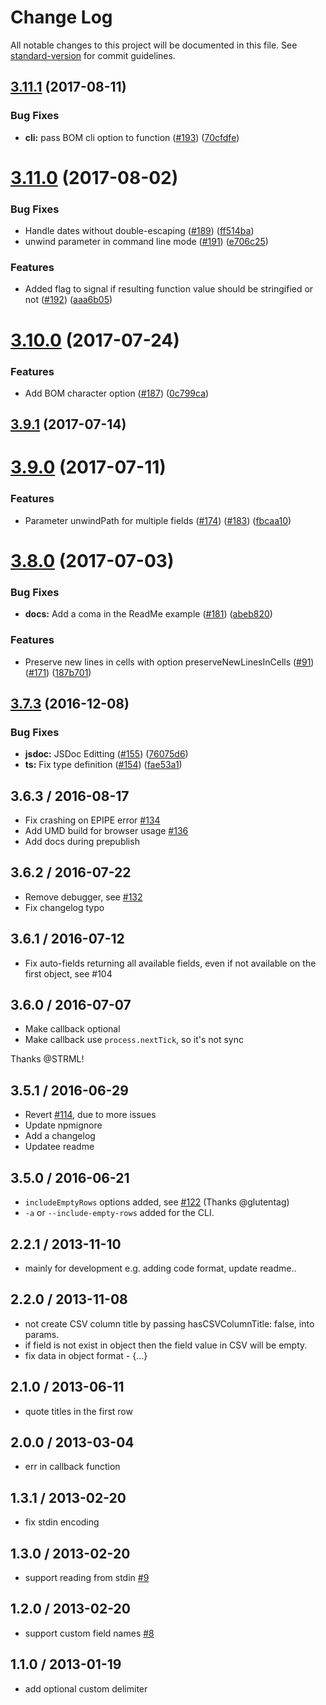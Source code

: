 # Change Log

All notable changes to this project will be documented in this file. See [standard-version](https://github.com/conventional-changelog/standard-version) for commit guidelines.

<a name="3.11.1"></a>
## [3.11.1](https://github.com/zemirco/json2csv/compare/v3.11.0...v3.11.1) (2017-08-11)


### Bug Fixes

* **cli:** pass BOM cli option to function ([#193](https://github.com/zemirco/json2csv/issues/193)) ([70cfdfe](https://github.com/zemirco/json2csv/commit/70cfdfe))



<a name="3.11.0"></a>
# [3.11.0](https://github.com/zemirco/json2csv/compare/v3.10.0...v3.11.0) (2017-08-02)


### Bug Fixes

* Handle dates without double-escaping ([#189](https://github.com/zemirco/json2csv/issues/189)) ([ff514ba](https://github.com/zemirco/json2csv/commit/ff514ba))
* unwind parameter in command line mode ([#191](https://github.com/zemirco/json2csv/issues/191)) ([e706c25](https://github.com/zemirco/json2csv/commit/e706c25))


### Features

* Added flag to signal if resulting function value should be stringified or not ([#192](https://github.com/zemirco/json2csv/issues/192)) ([aaa6b05](https://github.com/zemirco/json2csv/commit/aaa6b05))



<a name="3.10.0"></a>
# [3.10.0](https://github.com/zemirco/json2csv/compare/v3.9.1...v3.10.0) (2017-07-24)


### Features

* Add BOM character option ([#187](https://github.com/zemirco/json2csv/issues/187)) ([0c799ca](https://github.com/zemirco/json2csv/commit/0c799ca))



<a name="3.9.1"></a>
## [3.9.1](https://github.com/zemirco/json2csv/compare/v3.9.0...v3.9.1) (2017-07-14)



<a name="3.9.0"></a>
# [3.9.0](https://github.com/zemirco/json2csv/compare/v3.8.0...v3.9.0) (2017-07-11)


### Features

* Parameter unwindPath for multiple fields ([#174](https://github.com/zemirco/json2csv/issues/174)) ([#183](https://github.com/zemirco/json2csv/issues/183)) ([fbcaa10](https://github.com/zemirco/json2csv/commit/fbcaa10))



<a name="3.8.0"></a>
# [3.8.0](https://github.com/zemirco/json2csv/compare/v3.7.3...v3.8.0) (2017-07-03)


### Bug Fixes

* **docs:** Add a coma in the ReadMe example ([#181](https://github.com/zemirco/json2csv/issues/181)) ([abeb820](https://github.com/zemirco/json2csv/commit/abeb820))


### Features

* Preserve new lines in cells with option preserveNewLinesInCells ([#91](https://github.com/zemirco/json2csv/issues/91)) ([#171](https://github.com/zemirco/json2csv/issues/171)) ([187b701](https://github.com/zemirco/json2csv/commit/187b701))



<a name="3.7.3"></a>
## [3.7.3](https://github.com/zemirco/json2csv/compare/v3.7.1...v3.7.3) (2016-12-08)


### Bug Fixes

* **jsdoc:** JSDoc Editting ([#155](https://github.com/zemirco/json2csv/issues/155)) ([76075d6](https://github.com/zemirco/json2csv/commit/76075d6))
* **ts:** Fix type definition ([#154](https://github.com/zemirco/json2csv/issues/154)) ([fae53a1](https://github.com/zemirco/json2csv/commit/fae53a1))



## 3.6.3 / 2016-08-17

  * Fix crashing on EPIPE error [#134](https://github.com/zemirco/json2csv/pull/134)
  * Add UMD build for browser usage [#136](https://github.com/zemirco/json2csv/pull/136)
  * Add docs during prepublish

## 3.6.2 / 2016-07-22

  * Remove debugger, see [#132](https://github.com/zemirco/json2csv/pull/132)
  * Fix changelog typo

## 3.6.1 / 2016-07-12

  * Fix auto-fields returning all available fields, even if not available on the first object, see #104

## 3.6.0 / 2016-07-07

  * Make callback optional
  * Make callback use `process.nextTick`, so it's not sync

  Thanks @STRML!

## 3.5.1 / 2016-06-29

  * Revert [#114](https://github.com/zemirco/json2csv/pull/114), due to more issues
  * Update npmignore
  * Add a changelog
  * Updatee readme

## 3.5.0 / 2016-06-21

  * `includeEmptyRows` options added, see [#122](https://github.com/zemirco/json2csv/pull/122) (Thanks @glutentag)
  * `-a` or `--include-empty-rows` added for the CLI.

## 2.2.1 / 2013-11-10

  * mainly for development e.g. adding code format, update readme..

## 2.2.0 / 2013-11-08

  * not create CSV column title by passing hasCSVColumnTitle: false, into params.
  * if field is not exist in object then the field value in CSV will be empty.
  * fix data in object format - {...}

## 2.1.0 / 2013-06-11

  * quote titles in the first row

## 2.0.0 / 2013-03-04

  * err in callback function

## 1.3.1 / 2013-02-20

  * fix stdin encoding

## 1.3.0 / 2013-02-20

  * support reading from stdin [#9](https://github.com/zeMirco/json2csv/pull/9)

## 1.2.0 / 2013-02-20

  * support custom field names [#8](https://github.com/zeMirco/json2csv/pull/8)

## 1.1.0 / 2013-01-19

  * add optional custom delimiter
